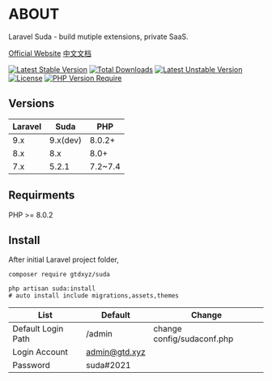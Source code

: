 # ABOUT
Laravel Suda - build mutiple extensions, private SaaS.


[Official Website](https://suda.gtd.xyz)  [中文文档](https://docs.gtd.xyz)

[![Latest Stable Version](http://poser.pugx.org/gtdxyz/suda/v)](https://packagist.org/packages/gtdxyz/suda) [![Total Downloads](http://poser.pugx.org/gtdxyz/suda/downloads)](https://packagist.org/packages/gtdxyz/suda) [![Latest Unstable Version](http://poser.pugx.org/gtdxyz/suda/v/unstable)](https://packagist.org/packages/gtdxyz/suda) [![License](http://poser.pugx.org/gtdxyz/suda/license)](https://packagist.org/packages/gtdxyz/suda) [![PHP Version Require](http://poser.pugx.org/gtdxyz/suda/require/php)](https://packagist.org/packages/gtdxyz/suda)

Versions
---

|  Laravel   | Suda  | PHP  |
|  ----  | ----  | ----  |
| 9.x  | 9.x(dev) | 8.0.2+ |
| 8.x  | 8.x | 8.0+ |
| 7.x  | 5.2.1 | 7.2~7.4 |


## Requirments

  PHP >= 8.0.2
  

## Install

After initial Laravel project folder,

```
composer require gtdxyz/suda
```

```
php artisan suda:install
# auto install include migrations,assets,themes
```


|  List   | Default  | Change  |
|  ----  | ----  | ----  |
| Default Login Path  | /admin | change config/sudaconf.php |
| Login Account  | admin@gtd.xyz |  |
| Password  | suda#2021 |  |



 
